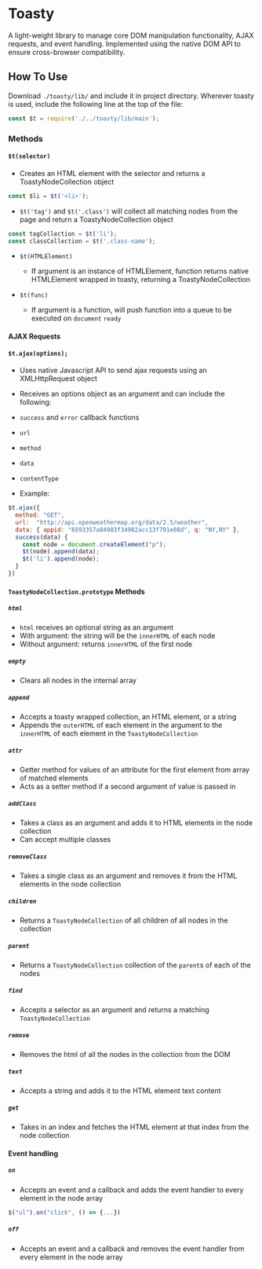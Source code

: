 # Toasty

A light-weight library to manage core DOM manipulation functionality, AJAX requests, and event handling. Implemented using the native DOM API to ensure cross-browser compatibility.

## How To Use

Download `./toasty/lib/` and include it in project directory. Wherever toasty is used, include the following line at the top of the file:
```javascript
const $t = require('./../toasty/lib/main');
```

### Methods

#### `$t(selector)`
* Creates an HTML element with the selector and returns a ToastyNodeCollection object
```javascript
const $li = $t('<li>');
```

* `$t('tag')` and `$t('.class')` will collect all matching nodes from the page and return a ToastyNodeCollection object
```javascript
const tagCollection = $t('li');
const classCollection = $t('.class-name');
```

* `$t(HTMLElement)`
  * If argument is an instance of HTMLElement, function returns native HTMLElement wrapped in toasty, returning a ToastyNodeCollection

* `$t(func)`
  * If argument is a function, will push function into a queue to be executed on `document` `ready`

#### AJAX Requests

#### `$t.ajax(options);`
* Uses native Javascript API to send ajax requests using an XMLHttpRequest object
* Receives an options object as an argument and can include the following:
 * `success` and `error` callback functions
 * `url`
 * `method`
 * `data`
 * `contentType`

* Example:
```javascript
$t.ajax({
  method: "GET",
  url:  "http://api.openweathermap.org/data/2.5/weather",
  data: { appid: "6593357a84983f34982acc13f791e08d", q: "NY,NY" },
  success(data) {
    const node = document.createElement("p");
    $t(node).append(data);
    $t('li').append(node);
  }
})
```

#### `ToastyNodeCollection.prototype` Methods

##### `html`
* `html` receives an optional string as an argument
* With argument: the string will be the `innerHTML` of each node
* Without argument: returns `innerHTML` of the first node

##### `empty`
* Clears all nodes in the internal array

##### `append`
* Accepts a toasty wrapped collection, an HTML element, or a string
* Appends the `outerHTML` of each element in the argument to the `innerHTML` of each element in the `ToastyNodeCollection`

##### `attr`
* Getter method for values of an attribute for the first element from array of matched elements
* Acts as a setter method if a second argument of value is passed in

##### `addClass`
* Takes a class as an argument and adds it to HTML elements in the node collection
* Can accept multiple classes

##### `removeClass`
* Takes a single class as an argument and removes it from the HTML elements in the node collection

##### `children`
* Returns a `ToastyNodeCollection` of all children of all nodes in the collection

##### `parent`
* Returns a `ToastyNodeCollection` collection of the `parent`s of each of the nodes

##### `find`
* Accepts a selector as an argument and returns a matching `ToastyNodeCollection`

##### `remove`
* Removes the html of all the nodes in the collection from the DOM

##### `text`
* Accepts a string and adds it to the HTML element text content

##### `get`
* Takes in an index and fetches the HTML element at that index from the node collection

#### Event handling

##### `on`
* Accepts an event and a callback and adds the event handler to every element in the node array
```javascript
$("ul").on("click", () => {...})
```

##### `off`
* Accepts an event and a callback and removes the event handler from every element in the node array

